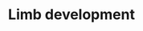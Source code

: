 ---
annotations:
- type: Pathway Ontology
  value: regulatory pathway
authors:
- Kmastick
- Luke.fuhrman
- Josh.hanscom
- Jmelius
- Eweitz
description: ''
last-edited: 2021-05-23
organisms:
- Mus musculus
redirect_from:
- /index.php/Pathway:WP2589
- /instance/WP2589
schema-jsonld:
- '@context': https://schema.org/
  '@id': https://wikipathways.github.io/pathways/WP2589.html
  '@type': Dataset
  creator:
    '@type': Organization
    name: WikiPathways
  description: ''
  keywords:
  - ''
  - Epha4
  - Tbx5
  - Csc
  - Hoxd11
  - Fgf genes
  - Etv5
  - Epha genes
  - CsB
  - Sall genes
  - Hoxd13
  - Grem1
  - Gli3
  - Hoxd10
  - Fgf4
  - Shh
  - Tbx4
  - Fgf8
  - Ptch1
  - Tbx3
  - Hand1
  - Pitx1
  - CNS 39
  - Tbx genes
  - Fgf10
  - Etv4
  - Epha3
  - CNS 65
  - Island 2
  - Island 4
  - Hoxd12
  - Sall3
  - Sall1
  license: CC0
  name: Limb development
seo: CreativeWork
title: Limb development
wpid: WP2589
---